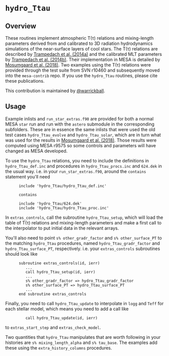 # ``hydro_Ttau``

## Overview

These routines implement atmospheric T(τ) relations and mixing-length
parameters derived from and calibrated to 3D radiation hydrodynamics
simulations of the near-surface layers of cool stars.  The T(τ)
relations are described by [Trampedach et
al. (2014a)](https://ui.adsabs.harvard.edu/abs/2014MNRAS.442..805T/abstract)
and the calibrated MLT parameters by [Trampedach et
al. (2014b)](https://ui.adsabs.harvard.edu/abs/2014MNRAS.445.4366T/abstract).
Their implementation in MESA is detailed by [Mosumgaard et
al. (2018)](https://ui.adsabs.harvard.edu/abs/2018MNRAS.478.5650M/abstract).
Two examples using the T(τ) relations were provided through the test
suite from SVN r10460 and subsequently moved into the `mesa-contrib`
repo.  If you use the `hydro_Ttau` routines, please cite these
publications.

This contribution is maintained by [@warrickball](https://github.com/warrickball).

## Usage

Example inlists and `run_star_extras.f90` are provided for both a normal
MESA `star` run and run with the `astero` submodule in the
corresponding subfolders.  These are in essence the same inlists that
were used the old test cases `hydro_Ttau_evolve` and
`hydro_Ttau_solar`, which are in turn what was used for the results in
[Mosumgaard et
al. (2018)](https://ui.adsabs.harvard.edu/abs/2018MNRAS.478.5650M/abstract).
Those results were computed using MESA r9575 so some controls and
parameters will have changed as MESA developed.

To use the `hydro_Ttau` relations, you need to include the definitions
in `hydro_Ttau_def.inc` and procedures in `hydro_Ttau_procs.inc` and
`624.dek` in the usual way. i.e. in your `run_star_extras.f90`, around
the `contains` statement you'll need

````Fortran
      include 'hydro_Ttau/hydro_Ttau_def.inc'

      contains

      include 'hydro_Ttau/624.dek'
      include 'hydro_Ttau/hydro_Ttau_proc.inc'
````

In `extras_controls`, call the subroutine `hydro_Ttau_setup`, which
will load the table of T(τ) relations and mixing-length parameters and
make a first call to the interpolator to put initial data in the
relevant arrays.

You'll also need to point `s% other_gradr_factor` and `s%
other_surface_PT` to the matching `hydro_Ttau` procedures, named
`hydro_Ttau_gradr_factor` and `hydro_Ttau_surface_PT`,
respectively. i.e. your `extras_controls` subroutines should look like

````Fortran
      subroutine extras_controls(id, ierr)
         ...
         call hydro_Ttau_setup(id, ierr)
         ...
         s% other_gradr_factor => hydro_Ttau_gradr_factor
         s% other_surface_PT => hydro_Ttau_surface_PT
         ...
      end subroutine extras_controls
````

Finally, you need to call `hydro_Ttau_update` to interpolate in `logg`
and `Teff` for each stellar model, which means you need to add a call like
````Fortran
         call hydro_Ttau_update(id, ierr)
````
to `extras_start_step` and `extras_check_model`.

Two quantities that `hydro_Ttau` manipulates that are worth following
in your histories are `s% mixing_length_alpha` and `s% tau_base`.  The
examples add these using the `extra_history_columns` procedures.
